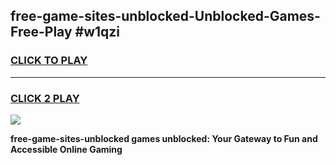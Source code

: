 
## free-game-sites-unblocked-Unblocked-Games-Free-Play #w1qzi
<h3>
<a href="https://us.freeplayer.one?title=free-game-sites-unblocked&ref=9M">CLICK TO PLAY</a></h3>
<hr>

<h3>
<a href="https://us.freeplayer.one?title=free-game-sites-unblocked&ref=9M">CLICK 2 PLAY</a>
  
</h3>

<a href="https://us.freeplayer.one?title=free-game-sites-unblocked&ref=9M"><img src="https://clearcache.store/games.png"></a>


**free-game-sites-unblocked games unblocked: Your Gateway to Fun and Accessible Online Gaming**
